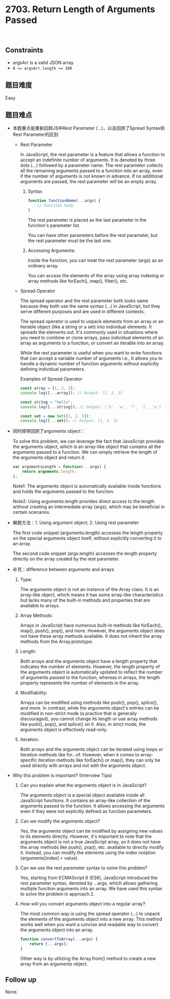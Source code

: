 # 2703. Return Length of Arguments Passed
</br>

## Constraints
- argsArr is a valid JSON array
- `0 <= argsArr.length <= 100`

## 题目难度
Easy

## 题目难点
- 本题重点是重新回顾JS中Rest Parameter (...)，以及回顾了Spread Syntax和Rest Parameter的区别

    - Rest Parameter

        In JavaScript, the rest parameter is a feature that allows a function to accept an indefinite number of arguments. It is denoted by three dots (...) followed by a parameter name. The rest parameter collects all the remaining arguments passed to a function into an array, even if the number of arguments is not known in advance. If no additional arguments are passed, the rest parameter will be an empty array.

        1. Syntax

            ```javascript
            function functionName(...args) {
                // Function body
            }
            ```

            The rest parameter is placed as the last parameter in the function's parameter list.
            
            You can have other parameters before the rest parameter, but the rest parameter must be the last one.

        2. Accessing Arguments:

            Inside the function, you can treat the rest parameter (args) as an ordinary array.
            
            You can access the elements of the array using array indexing or array methods like forEach(), map(), filter(), etc.

    - Spread Operator

        The spread operator and the rest parameter both looks same because they both use the same syntax (...) in JavaScript, but they serve different purposes and are used in different contexts.

        The spread operator is used to unpack elements from an array or an iterable object (like a string or a set) into individual elements. It spreads the elements out. It's commonly used in situations where you need to combine or clone arrays, pass individual elements of an array as arguments to a function, or convert an iterable into an array.

        While the rest parameter is useful when you want to write functions that can accept a variable number of arguments i.e., It allows you to handle a dynamic number of function arguments without explicitly defining individual parameters.

        Examples of Spread Operator

        ```javascript
        const array = [1, 2, 3];
        console.log([...array]); // Output: [1, 2, 3]

        const string = "hello";
        console.log([...string]); // Output: ['h', 'e', 'l', 'l', 'o']

        const set = new Set([1, 2, 3]);
        console.log([...set]); // Output: [1, 2, 3]
        ```

- 同时顺带回顾了arguments object：

    To solve this problem, we can leverage the fact that JavaScript provides the arguments object, which is an array-like object that contains all the arguments passed to a function. We can simply retrieve the length of the arguments object and return it.

    ```javascript
    var argumentsLength = function(...args) {
        return arguments.length;
    };
    ```

    Note1: The arguments object is automatically available inside functions and holds the arguments passed to the function.
    
    Note2: Using arguments.length provides direct access to the length without creating an intermediate array (args), which may be beneficial in certain scenarios.

- 解题方法：1. Using argument object; 2. Using rest parameter

    The first code snippet (arguments.length) accesses the length property on the special arguments object itself, without explicitly converting it to an array.
    
    The second code snippet (args.length) accesses the length property directly on the array created by the rest parameter.

- 补充：difference between arguments and arrays

    1. Type: 

        The arguments object is not an instance of the Array class. It is an array-like object, which means it has some array-like characteristics but lacks many of the built-in methods and properties that are available to arrays.

    2. Array Methods:

        Arrays in JavaScript have numerous built-in methods like forEach(), map(), push(), pop(), and more. However, the arguments object does not have these array methods available. It does not inherit the array methods from the Array.prototype.

    3. Length:

        Both arrays and the arguments object have a length property that indicates the number of elements. However, the length property of the arguments object is automatically updated to reflect the number of arguments passed to the function, whereas in arrays, the length property represents the number of elements in the array.

    4. Modifiability:

        Arrays can be modified using methods like push(), pop(), splice(), and more. In contrast, while the arguments object's entries can be modified in non-strict mode (a practice that is generally discouraged), you cannot change its length or use array methods like push(), pop(), and splice() on it. Also, in strict mode, the arguments object is effectively read-only.

    5. Iteration:

        Both arrays and the arguments object can be iterated using loops or iteration methods like for...of. However, when it comes to array-specific iteration methods like forEach() or map(), they can only be used directly with arrays and not with the arguments object.

- Why this problem is important? (Interview Tips)

    1. Can you explain what the arguments object is in JavaScript?

        The arguments object is a special object available inside all JavaScript functions. It contains an array-like collection of the arguments passed to the function. It allows accessing the arguments even if they were not explicitly defined as function parameters.

    2. Can we modify the arguments object?

        Yes, the arguments object can be modified by assigning new values to its elements directly. However, it's important to note that the arguments object is not a true JavaScript array, so it does not have the array methods like push(), pop(), etc. available to directly modify it. Instead, you can modify the elements using the index notation (arguments[index] = value).

    3. Can we use the rest parameter syntax to solve this problem?

        Yes, starting from ECMAScript 6 (ES6), JavaScript introduced the rest parameter syntax, denoted by ...args, which allows gathering multiple function arguments into an array. We have used this syntax to solve the problem in approach 2.

    4. How will you convert arguments object into a regular array?

        The most common way is using the spread operator (...) to unpack the elements of the arguments object into a new array. This method works well when you want a concise and readable way to convert the arguments object into an array.

        ```javascript
        function convertToArray(...args) {
            return [...args];
        }
        ```

        Other way is by utilizing the Array.from() method to create a new array from an arguments object.

## Follow up
None.